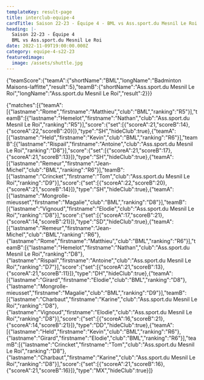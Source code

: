 ```yaml
---
templateKey: result-page
title: interclub-equipe-4
cardTitle: Saison 22-23 - Équipe 4 - BML vs Ass.sport.du Mesnil Le Roi
heading: |-
  Saison 22-23 - Équipe 4
  BML vs Ass.sport.du Mesnil Le Roi
date: 2022-11-09T19:00:00.000Z
category: equipe-4-s22-23
featuredimage:
  image: /assets/shuttle.jpg
---
```


<teamscoreboard>{"teamScore":{"teamA":{"shortName":"BML","longName":"Badminton Maisons-laffitte","result":5},"teamB":{"shortName":"Ass.sport.du Mesnil Le Roi","longName":"Ass.sport.du Mesnil Le Roi","result":2}}}</teamscoreboard>

<scoreboard>{"matches":[{"teamA":[{"lastname":"Rome","firstname":"Matthieu","club":"BML","ranking":"R5"}],"teamB":[{"lastname":"Hemelot","firstname":"Nathan","club":"Ass.sport.du Mesnil Le Roi","ranking":"R5"}],"score":{"set":[{"scoreA":21,"scoreB":14},{"scoreA":22,"scoreB":20}]},"type":"SH","hideClub":true},{"teamA":[{"lastname":"Held","firstname":"Kevin","club":"BML","ranking":"R6"}],"teamB":[{"lastname":"Rispail","firstname":"Antoine","club":"Ass.sport.du Mesnil Le Roi","ranking":"D8"}],"score":{"set":[{"scoreA":21,"scoreB":17},{"scoreA":21,"scoreB":13}]},"type":"SH","hideClub":true},{"teamA":[{"lastname":"Remeur","firstname":"Jean-Michel","club":"BML","ranking":"R6"}],"teamB":[{"lastname":"Crincket","firstname":"Tom","club":"Ass.sport.du Mesnil Le Roi","ranking":"D9"}],"score":{"set":[{"scoreA":22,"scoreB":20},{"scoreA":21,"scoreB":14}]},"type":"SH","hideClub":true},{"teamA":[{"lastname":"Mongrolle-mieusset","firstname":"Magalie","club":"BML","ranking":"D8"}],"teamB":[{"lastname":"Vignoud","firstname":"Elodie","club":"Ass.sport.du Mesnil Le Roi","ranking":"D8"}],"score":{"set":[{"scoreA":17,"scoreB":21},{"scoreA":14,"scoreB":21}]},"type":"SD","hideClub":true},{"teamA":[{"lastname":"Remeur","firstname":"Jean-Michel","club":"BML","ranking":"R6"},{"lastname":"Rome","firstname":"Matthieu","club":"BML","ranking":"R6"}],"teamB":[{"lastname":"Hemelot","firstname":"Nathan","club":"Ass.sport.du Mesnil Le Roi","ranking":"D8"},{"lastname":"Rispail","firstname":"Antoine","club":"Ass.sport.du Mesnil Le Roi","ranking":"D7"}],"score":{"set":[{"scoreA":21,"scoreB":13},{"scoreA":21,"scoreB":11}]},"type":"DH","hideClub":true},{"teamA":[{"lastname":"Girard","firstname":"Elodie","club":"BML","ranking":"D8"},{"lastname":"Mongrolle-mieusset","firstname":"Magalie","club":"BML","ranking":"D9"}],"teamB":[{"lastname":"Charbaut","firstname":"Karine","club":"Ass.sport.du Mesnil Le Roi","ranking":"D8"},{"lastname":"Vignoud","firstname":"Elodie","club":"Ass.sport.du Mesnil Le Roi","ranking":"D8"}],"score":{"set":[{"scoreA":16,"scoreB":21},{"scoreA":14,"scoreB":21}]},"type":"DD","hideClub":true},{"teamA":[{"lastname":"Held","firstname":"Kevin","club":"BML","ranking":"R6"},{"lastname":"Girard","firstname":"Elodie","club":"BML","ranking":"R6"}],"teamB":[{"lastname":"Crincket","firstname":"Tom","club":"Ass.sport.du Mesnil Le Roi","ranking":"D8"},{"lastname":"Charbaut","firstname":"Karine","club":"Ass.sport.du Mesnil Le Roi","ranking":"D8"}],"score":{"set":[{"scoreA":21,"scoreB":16},{"scoreA":21,"scoreB":16}]},"type":"MX","hideClub":true}]}</scoreboard>